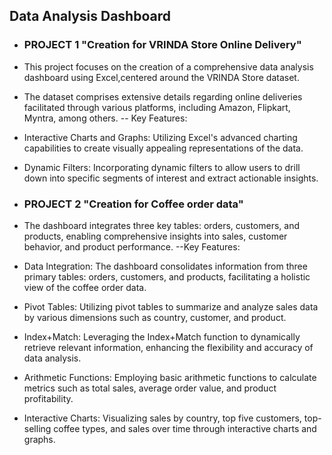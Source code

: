 ## Data Analysis Dashboard 
- ### PROJECT 1 "Creation for VRINDA Store Online Delivery"
- This project focuses on the creation of a comprehensive data analysis dashboard using Excel,centered around the VRINDA Store dataset. 
- The dataset comprises extensive details regarding online deliveries facilitated through various platforms, including Amazon, Flipkart, Myntra, among others.
-- Key Features:
- Interactive Charts and Graphs: Utilizing Excel's advanced charting capabilities to create visually appealing representations of the data.
- Dynamic Filters: Incorporating dynamic filters to allow users to drill down into specific segments of interest and extract actionable insights.


- ### PROJECT 2 "Creation for Coffee order data"
- The dashboard integrates three key tables: orders, customers, and products, enabling comprehensive insights into sales, customer behavior, and product performance.
--Key Features:

- Data Integration: The dashboard consolidates information from three primary tables: orders, customers, and products, facilitating a holistic view of the coffee order data.
- Pivot Tables: Utilizing pivot tables to summarize and analyze sales data by various dimensions such as country, customer, and product.
- Index+Match: Leveraging the Index+Match function to dynamically retrieve relevant information, enhancing the flexibility and accuracy of data analysis.
- Arithmetic Functions: Employing basic arithmetic functions to calculate metrics such as total sales, average order value, and product profitability.
- Interactive Charts: Visualizing sales by country, top five customers, top-selling coffee types, and sales over time through interactive charts and graphs.
